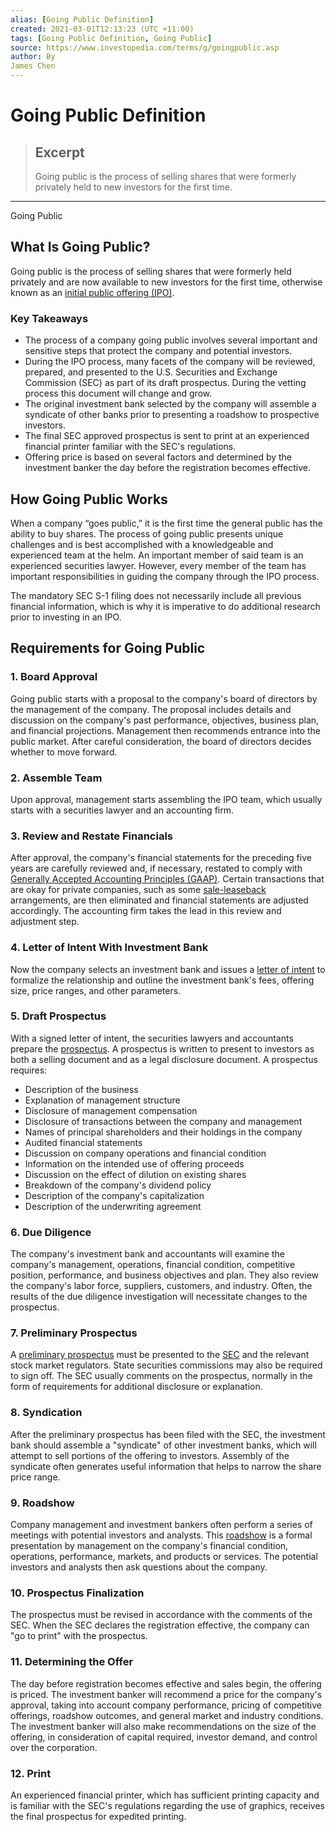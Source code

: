 ```yaml
---
alias: [Going Public Definition]
created: 2021-03-01T12:13:23 (UTC +11:00)
tags: [Going Public Definition, Going Public]
source: https://www.investopedia.com/terms/g/goingpublic.asp
author: By
James Chen
---
```


# Going Public Definition

> ## Excerpt
> Going public is the process of selling shares that were formerly privately held to new investors for the first time.

---

Going Public
## What Is Going Public?

Going public is the process of selling shares that were formerly held privately and are now available to new investors for the first time, otherwise known as an [initial public offering (IPO)](https://www.investopedia.com/terms/i/ipo.asp).

### Key Takeaways

-   The process of a company going public involves several important and sensitive steps that protect the company and potential investors.
-   During the IPO process, many facets of the company will be reviewed, prepared, and presented to the U.S. Securities and Exchange Commission (SEC) as part of its draft prospectus. During the vetting process this document will change and grow.
-   The original investment bank selected by the company will assemble a syndicate of other banks prior to presenting a roadshow to prospective investors.
-   The final SEC approved prospectus is sent to print at an experienced financial printer familiar with the SEC's regulations.
-   Offering price is based on several factors and determined by the investment banker the day before the registration becomes effective. 

## How Going Public Works

When a company “goes public,” it is the first time the general public has the ability to buy shares. The process of going public presents unique challenges and is best accomplished with a knowledgeable and experienced team at the helm. An important member of said team is an experienced securities lawyer. However, every member of the team has important responsibilities in guiding the company through the IPO process.

The mandatory SEC S-1 filing does not necessarily include all previous financial information, which is why it is imperative to do additional research prior to investing in an IPO.

## Requirements for Going Public

### 1\. Board Approval

Going public starts with a proposal to the company's board of directors by the management of the company. The proposal includes details and discussion on the company's past performance, objectives, business plan, and financial projections. Management then recommends entrance into the public market. After careful consideration, the board of directors decides whether to move forward.

### 2\. Assemble Team

Upon approval, management starts assembling the IPO team, which usually starts with a securities lawyer and an accounting firm.

### 3\. Review and Restate Financials

After approval, the company's financial statements for the preceding five years are carefully reviewed and, if necessary, restated to comply with [Generally Accepted Accounting Principles (GAAP)](https://www.investopedia.com/terms/g/gaap.asp). Certain transactions that are okay for private companies, such as some [sale-leaseback](https://www.investopedia.com/terms/l/leaseback.asp) arrangements, are then eliminated and financial statements are adjusted accordingly. The accounting firm takes the lead in this review and adjustment step.

### 4\. Letter of Intent With Investment Bank 

Now the company selects an investment bank and issues a [letter of intent](https://www.investopedia.com/terms/l/letterofintent.asp) to formalize the relationship and outline the investment bank's fees, offering size, price ranges, and other parameters.

### 5\. Draft Prospectus

With a signed letter of intent, the securities lawyers and accountants prepare the [prospectus](https://www.investopedia.com/terms/p/prospectus.asp). A prospectus is written to present to investors as both a selling document and as a legal disclosure document. A prospectus requires:

-   Description of the business
-   Explanation of management structure
-   Disclosure of management compensation
-   Disclosure of transactions between the company and management
-   Names of principal shareholders and their holdings in the company
-   Audited financial statements
-   Discussion on company operations and financial condition
-   Information on the intended use of offering proceeds
-   Discussion on the effect of dilution on existing shares
-   Breakdown of the company's dividend policy
-   Description of the company's capitalization
-   Description of the underwriting agreement

### 6\. Due Diligence

The company's investment bank and accountants will examine the company's management, operations, financial condition, competitive position, performance, and business objectives and plan. They also review the company's labor force, suppliers, customers, and industry. Often, the results of the due diligence investigation will necessitate changes to the prospectus.

### 7\. Preliminary Prospectus

A [preliminary prospectus](https://www.investopedia.com/terms/p/preliminaryprospectus.asp) must be presented to the [SEC](https://www.investopedia.com/terms/s/sec.asp) and the relevant stock market regulators. State securities commissions may also be required to sign off. The SEC usually comments on the prospectus, normally in the form of requirements for additional disclosure or explanation.

### 8\. Syndication 

After the preliminary prospectus has been filed with the SEC, the investment bank should assemble a "syndicate" of other investment banks, which will attempt to sell portions of the offering to investors. Assembly of the syndicate often generates useful information that helps to narrow the share price range.

### 9\. Roadshow 

Company management and investment bankers often perform a series of meetings with potential investors and analysts. This [roadshow](https://www.investopedia.com/terms/r/roadshow.asp) is a formal presentation by management on the company's financial condition, operations, performance, markets, and products or services. The potential investors and analysts then ask questions about the company.

### 10\. Prospectus Finalization

The prospectus must be revised in accordance with the comments of the SEC. When the SEC declares the registration effective, the company can "go to print" with the prospectus.

### 11\. Determining the Offer

The day before registration becomes effective and sales begin, the offering is priced. The investment banker will recommend a price for the company's approval, taking into account company performance, pricing of competitive offerings, roadshow outcomes, and general market and industry conditions. The investment banker will also make recommendations on the size of the offering, in consideration of capital required, investor demand, and control over the corporation.

### 12\. Print

An experienced financial printer, which has sufficient printing capacity and is familiar with the SEC's regulations regarding the use of graphics, receives the final prospectus for expedited printing.
